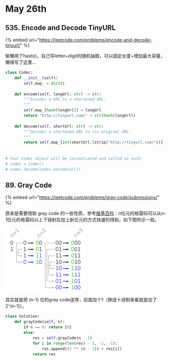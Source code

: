 # May 26th

## 535. Encode and Decode TinyURL

{% embed url="https://leetcode.com/problems/encode-and-decode-tinyurl/" %}

偷懒用了hash\(\)，自己写letter+digit的随机抽取，可以固定长度+增加最大容量，懒得写了这里...

```python
class Codec:
    def __init__(self):
        self.map_ = dict()

    def encode(self, longUrl: str) -> str:
        """Encodes a URL to a shortened URL.
        """
        self.map_[hash(longUrl)] = longUrl
        return "http://tinyurl.com/" + str(hash(longUrl))

    def decode(self, shortUrl: str) -> str:
        """Decodes a shortened URL to its original URL.
        """
        return self.map_[int(shortUrl.lstrip("http://tinyurl.com/"))]
    

# Your Codec object will be instantiated and called as such:
# codec = Codec()
# codec.decode(codec.encode(url))
```

## 89. Gray Code

{% embed url="https://leetcode.com/problems/gray-code/submissions/" %}

原来是需要借助 gray code 的一些性质，参考[维基百科](https://zh.wikipedia.org/wiki/%E6%A0%BC%E9%9B%B7%E7%A0%81)：n位元的格雷码可以从n-1位元的格雷码以上下镜射后加上新位元的方式快速的得到，如下图所示一般。

![](.gitbook/assets/image%20%282%29.png)

其实就是把 \(n-1\) 位的gray code逆序，前面加个1（换成十进制来看就是加了2^\(n-1\)）。

```python
class Solution:
    def grayCode(self, n):
        if n == 0: return [0]
        else:
            res = self.grayCode(n - 1)
            for i in range(len(res) - 1, -1, -1):
                res.append((2 ** (n - 1)) + res[i])
            return res
```

